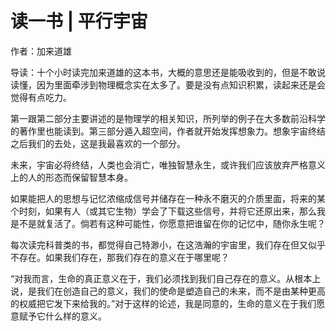 # 读一书 | 平行宇宙

作者：加来道雄

导读：十个小时读完加来道雄的这本书，大概的意思还是能吸收到的，但是不敢说读懂，因为里面牵涉到物理概念实在太多了。要是没有点知识积累，读起来还是会觉得有点吃力。

第一跟第二部分主要讲述的是物理学的相关知识，所列举的例子在大多数前沿科学的著作里也能读到。第三部分遁入超空间，作者就开始发挥想象力。想象宇宙终结之后我们的去处，这是我最喜欢的一个部分。

未来，宇宙必将终结，人类也会消亡，唯独智慧永生，或许我们应该放弃严格意义上的人的形态而保留智慧本身。

如果能把人的思想与记忆浓缩成信号并储存在一种永不磨灭的介质里面，将来的某个时刻，如果有人（或其它生物）学会了下载这些信号，并将它还原出来，那么我是不是就复活了。倘若有这种可能性，你愿意把谁留在你的记忆中，随你永生呢？

每次读完科普类的书，都觉得自己特渺小，在这浩瀚的宇宙里，我们存在但又似乎不存在。如果我们存在，那我们存在的意义在于哪里呢？

“对我而言，生命的真正意义在于，我们必须找到我们自己存在的意义。从根本上说，是我们在创造自己的意义，我们的使命是塑造自己的未来，而不是由某种更高的权威把它发下来给我的。”对于这样的论述，我是同意的，生命的意义在于我们愿意赋予它什么样的意义。